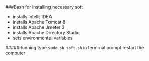 ###Bash for installing necessary soft
* installs Intellij IDEA
* installs Apache Tomcat 8
* installs Apache Jmeter 3
* installs Apache Directory Studio
* sets environmental variables


#####Running
type `sudo sh soft.sh` in terminal prompt
restart the computer